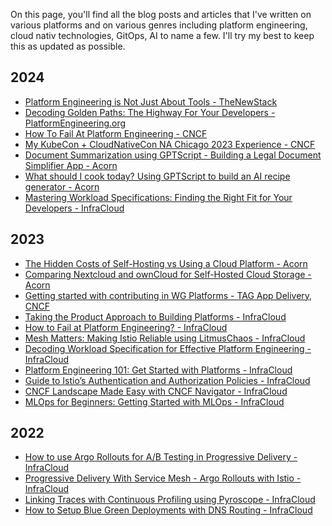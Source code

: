 On this page, you'll find all the blog posts and articles that I've written on various platforms and on various genres including platform engineering, cloud nativ technologies, GitOps, AI to name a few. I'll try my best to keep this as updated as possible. 

2024
---
- [Platform Engineering is Not Just About Tools - TheNewStack](https://thenewstack.io/platform-engineering-is-not-just-about-the-tools/)
- [Decoding Golden Paths: The Highway For Your Developers - PlatformEngineering.org](https://platformengineering.org/blog/decoding-golden-paths-the-highway-for-your-developers)
- [How To Fail At Platform Engineering - CNCF](https://www.cncf.io/blog/2024/03/08/how-to-fail-at-platform-engineering/)
- [My KubeCon + CloudNativeCon NA Chicago 2023 Experience - CNCF](https://www.cncf.io/blog/2023/11/28/my-kubecon-cloudnativecon-na-chicago-2023-experience/)
- [Document Summarization using GPTScript - Building a Legal Document Simplifier App - Acorn](https://www.acorn.io/resources/tutorials/document-summarization-using-gptscript-building-a-legal-document-simplifier-app)
- [What should I cook today? Using GPTScript to build an AI recipe generator - Acorn](https://www.acorn.io/resources/tutorials/what-should-i-cook-today-using-gptscript-to-build-an-ai-recipe-generator)
- [Mastering Workload Specifications: Finding the Right Fit for Your Developers - InfraCloud](https://www.infracloud.io/blogs/mastering-workload-specifications/)

2023
---
- [The Hidden Costs of Self-Hosting vs Using a Cloud Platform - Acorn](https://www.acorn.io/resources/blog/the-hidden-costs-of-self-hosting-vs-using-a-cloud-platform-1)
- [Comparing Nextcloud and ownCloud for Self-Hosted Cloud Storage - Acorn](https://www.acorn.io/resources/blog/comparing-nextcloud-and-own-cloud-for-self-hosted-cloud-storage)
- [Getting started with contributing in WG Platforms - TAG App Delivery, CNCF](https://tag-app-delivery.cncf.io/blog/contributing-to-wg-platforms/)
- [Taking the Product Approach to Building Platforms - InfraCloud](https://infracloud.io/blogs/taking-product-approach-to-building-platforms/)
- [How to Fail at Platform Engineering? - InfraCloud](https://www.infracloud.io/blogs/how-to-fail-at-platform-engineering/)
- [Mesh Matters: Making Istio Reliable using LitmusChaos - InfraCloud](https://www.infracloud.io/blogs/making-istio-reliable-using-litmuschaos/)
- [Decoding Workload Specification for Effective Platform Engineering - InfraCloud](https://www.infracloud.io/blogs/decoding-workload-specification-for-effective-platform-engineering/)
- [Platform Engineering 101: Get Started with Platforms - InfraCloud](https://www.infracloud.io/blogs/platform-engineering-101/)
- [Guide to Istio’s Authentication and Authorization Policies - InfraCloud](https://www.infracloud.io/blogs/istio-authentication-authorization-policies/)
- [CNCF Landscape Made Easy with CNCF Navigator - InfraCloud](https://www.infracloud.io/blogs/cncf-landscape-navigator/)
- [MLOps for Beginners: Getting Started with MLOps - InfraCloud](https://www.infracloud.io/blogs/introduction-to-mlops/)

2022
---
- [How to use Argo Rollouts for A/B Testing in Progressive Delivery - InfraCloud](https://www.infracloud.io/blogs/progressive-delivery-ab-testing-argo-rollouts/)
- [Progressive Delivery With Service Mesh - Argo Rollouts with Istio - InfraCloud](https://www.infracloud.io/blogs/progressive-delivery-service-mesh-argo-rollouts-istio/)
- [Linking Traces with Continuous Profiling using Pyroscope - InfraCloud](https://www.infracloud.io/blogs/linking-traces-continuous-profiling-pyroscope/)
- [How to Setup Blue Green Deployments with DNS Routing - InfraCloud](https://www.infracloud.io/blogs/blue-green-deployments-dns-routing/)
